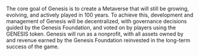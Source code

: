<p>The core goal of Genesis is to create a Metaverse that will still be growing, evolving, and actively played in 100 years. To achieve this, development and management of Genesis will be decentralized, with governance decisions guided by the Genesis Foundation, and voted on by players using the GENESIS token. Genesis will run as a nonprofit, with all assets owned by and revenue earned by the Genesis Foundation reinvested in the long-term success of the game.</p>
